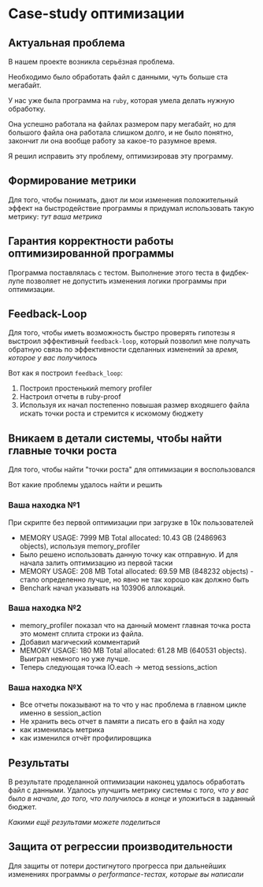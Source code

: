 # Case-study оптимизации

## Актуальная проблема
В нашем проекте возникла серьёзная проблема.

Необходимо было обработать файл с данными, чуть больше ста мегабайт.

У нас уже была программа на `ruby`, которая умела делать нужную обработку.

Она успешно работала на файлах размером пару мегабайт, но для большого файла она работала слишком долго, и не было понятно, закончит ли она вообще работу за какое-то разумное время.

Я решил исправить эту проблему, оптимизировав эту программу.

## Формирование метрики
Для того, чтобы понимать, дают ли мои изменения положительный эффект на быстродействие программы я придумал использовать такую метрику: *тут ваша метрика*

## Гарантия корректности работы оптимизированной программы
Программа поставлялась с тестом. Выполнение этого теста в фидбек-лупе позволяет не допустить изменения логики программы при оптимизации.

## Feedback-Loop
Для того, чтобы иметь возможность быстро проверять гипотезы я выстроил эффективный `feedback-loop`, который позволил мне получать обратную связь по эффективности сделанных изменений за *время, которое у вас получилось*

Вот как я построил `feedback_loop`:
1. Построил простенький memory profiler
2. Настроил отчеты в ruby-proof
3. Используя их начал постепенно повышая размер входяшего файла искать точки роста и стремится к искомому бюджету

## Вникаем в детали системы, чтобы найти главные точки роста
Для того, чтобы найти "точки роста" для оптимизации я воспользовался

Вот какие проблемы удалось найти и решить

### Ваша находка №1
При скрипте без первой оптимизации при загрузке в 10к пользователей
- MEMORY USAGE: 7999 MB Total allocated: 10.43 GB (2486963 objects), используя memory_profiler
- Было решено использовать данную точку как отправную. И для начала залить оптимизацию из первой таски
- MEMORY USAGE: 208 MB Total allocated: 69.59 MB (848232 objects) - стало определенно лучше, но явно не так хорошо как должно быть
- Benchark начал указывать на 103906 аллокаций.

### Ваша находка №2
- memory_profiler показал что на данный момент главная точка роста это момент сплита строки из файла.
- Добавил магический комментарий
- MEMORY USAGE: 180 MB Total allocated: 61.28 MB (640531 objects). Выиграл немного но уже лучше.
- Теперь следующая точка IO.each -> метод sessions_action

### Ваша находка №X
- Все отчеты показывают на то что у нас проблема в главном цикле именно в session_action
- Не хранить весь отчет в памяти а писать его в файл на ходу
- как изменилась метрика
- как изменился отчёт профилировщика

## Результаты
В результате проделанной оптимизации наконец удалось обработать файл с данными.
Удалось улучшить метрику системы с *того, что у вас было в начале, до того, что получилось в конце* и уложиться в заданный бюджет.

*Какими ещё результами можете поделиться*

## Защита от регрессии производительности
Для защиты от потери достигнутого прогресса при дальнейших изменениях программы *о performance-тестах, которые вы написали*
